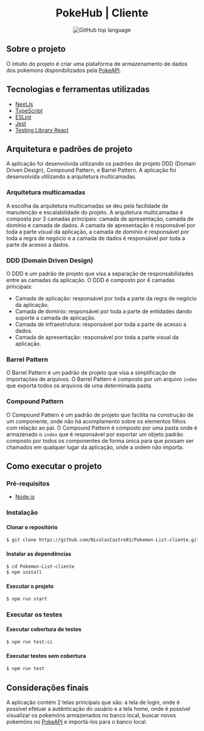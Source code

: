 <h1 align="center">PokeHub | Cliente</h1>

<p align="center" margin-top="25px" >
  <img alt="GitHub top language" src="https://img.shields.io/github/languages/top/NicolasCastro01/Pokemon-List-cliente?color=purple">
</p>

## Sobre o projeto

O intuito do projeto é criar uma plataforma de armazenamento de dados dos pokemons disponibilizados pela [PokeAPI](https://pokeapi.co).

## Tecnologias e ferramentas utilizadas

- [NextJs](https://nextjs.org/docs)
- [TypeScript](https://www.typescriptlang.org/)
- [ESLint](https://eslint.org/)
- [Jest](https://jestjs.io/)
- [Testing Library React](https://testing-library.com/docs/react-testing-library/intro/)

## Arquitetura e padrões de projeto

A aplicação foi desenvolvida utilizando os padrões de projeto DDD (Domain Driven Design), Compound Pattern, e Barrel Pattern. A aplicação foi desenvolvida utilizando a arquitetura multicamadas.

### Arquitetura multicamadas

A escolha da arquitetura multicamadas se deu pela facilidade de manutenção e escalabilidade do projeto. A arquitetura multicamadas é composta por 3 camadas principais: camada de apresentação, camada de domínio e camada de dados. A camada de apresentação é responsável por toda a parte visual da aplicação, a camada de domínio é responsável por toda a regra de negócio e a camada de dados é responsável por toda a parte de acesso a dados.

### DDD (Domain Driven Design)

O DDD é um padrão de projeto que visa a separação de responsabilidades entre as camadas da aplicação. O DDD é composto por 4 camadas principais:

- Camada de aplicação: responsável por toda a parte da regra de negócio da aplicação.
- Camada de domínio: responsável por toda a parte de entidades dando suporte a camada de aplicação.
- Camada de infraestrutura: responsável por toda a parte de acesso a dados.
- Camada de apresentação: responsável por toda a parte visual da aplicação.

### Barrel Pattern

O Barrel Pattern é um padrão de projeto que visa a simplificação de importações de arquivos. O Barrel Pattern é composto por um arquivo `index` que exporta todos os arquivos de uma determinada pasta.

### Compound Pattern

O Compound Pattern é um padrão de projeto que facilita na construção de um componente, onde não há acomplamento sobre os elementos filhos com relação ao pai. O Compound Pattern é composto por uma pasta onde é armazenado o `index` que é responsável por exportar um objeto padrão composto por todos os componentes de forma única para que possam ser chamados em qualquer lugar da aplicação, onde a ordem não importa.

## Como executar o projeto

### Pré-requisitos

- [Node.js](https://nodejs.org/en/)

### Instalação

#### Clonar o repositório

```bash
$ git clone https://github.com/NicolasCastro01/Pokemon-List-cliente.git
```

#### Instalar as dependências

```bash
$ cd Pokemon-List-cliente
$ npm install
```

#### Executar o projeto

```bash
$ npm run start
```

### Executar os testes

#### Executar cobertura de testes

```bash
$ npm run test:ci
```

#### Executar testes sem cobertura

```bash
$ npm run test
```

## Considerações finais

A aplicação contém 2 telas principais que são: a tela de login, onde é possível efetuar a autênticação do usuário e a tela home, onde é possível visualizar os pokemóns armazenados no banco local, buscar novos pokemóns no [PokeAPI](https://pokeapi.co) e importá-los para o banco local.